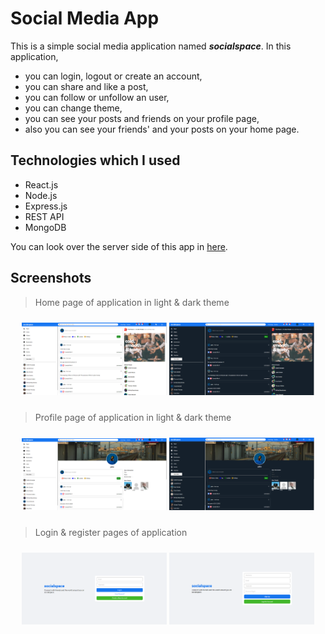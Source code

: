 # Social Media App

This is a simple social media application named ***socialspace***. In this application,
- you can login, logout or create an account,
- you can share and like a post,
- you can follow or unfollow an user,
- you can change theme,
- you can see your posts and friends on your profile page,
- also you can see your friends' and your posts on your home page.

## Technologies which I used

- React.js
- Node.js
- Express.js
- REST API
- MongoDB

You can look over the server side of this app in [here](https://github.com/eneskaya12/social-media-app-api).

## Screenshots

> Home page of application in light & dark theme

<p align="center" style="padding: 10px">
<img alt="" src="./public/assets/ss/1.png" width="48%">
<img alt="" src="./public/assets/ss/2.png" width="48%">

> Profile page of application in light & dark theme

<p align="center" style="padding: 10px">
<img alt="" src="./public/assets/ss/3.png" width="48%">
<img alt="" src="./public/assets/ss/4.png" width="48%">

> Login & register pages of application

<p align="center" style="padding: 10px">
<img alt="" src="./public/assets/ss/5.png" width="48%">
<img alt="" src="./public/assets/ss/6.png" width="48%">
